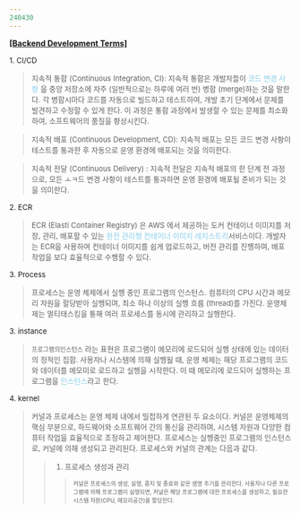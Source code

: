 ```yaml
---
240430
---
```


**<u>[Backend Development Terms]</u>**


<font size='2'>1. CI/CD</font>  
><font size='2'>지속적 통합 (Continuous Integration, CI): 지속적 통합은 개발자들이 <span style='color:skyblue'>코드 변경 사항</span> 을 <span style='color:#skyblue'>중앙 저장소</span>에 자주 (일반적으로는 하루에 여러 번) 병합 (merge)하는 것을 말한다. 각 병합시마다 코드를 자동으로 빌드하고 테스트하여, 개발 초기 단계에서 문제를 발견하고 수정할 수 있게 한다. 이 과정은 통합 과정에서 발생할 수 있는 문제를 최소화하여, 소프트웨어의 품질을 향상시킨다.</font>
  
><font size='2'>지속적 배포 (Continuous Development, CD): 지속적 배포는 모든 코드 변경 사항이 테스트를 통과한 후 자동으로 운영 환경에 배포되는 것을 의미한다.</font>

><font size='2'>지속적 전달 (Continuous Delivery) : 지속적 전달은 지속적 배포의 한 단계 전 과정으로, 모든 ㅗㅋ드 변경 사항이 테스트를 통과하면 운영 환경에 배포될 준비가 되는 것을 의미한다.</font>

<font size='2'>2. ECR</font>  
><font size='2'>ECR (Elasti Container Registry) 은 AWS 에서 제공하는 도커 컨테이너 이미지를 저장, 관리, 배포할 수 있는 <span style='color:skyblue'>완전 관리형 컨테이너 이미지 레지스트리</span>서비스이다. 개발자는 ECR을 사용하여 컨테이너 이미지를 쉽게 업로드하고, 버전 관리를 진행하며, 배포작업을 보다 효율적으로 수행할 수 있다.</font>


<font size='2'>3. Process</font>  
><font size='2'>프로세스는 운영 체제에서 실행 중인 프로그램의 인스턴스. 컴퓨터의 CPU 시간과 메모리 자원을 할당받아 실행되며, 최소 하나 이상의 실행 흐름 (thread)를 가진다. 운영체제는 멀티태스킹을 통해 여러 프로세스를 동시에 관리하고 실행한다.</font>

<font size='2'>3. instance</font>  
><font size='2'>`프로그램의인스턴스` 라는 표현은 프로그램이 메모리에 로드되어 실행 상태에 있는 데이터의 정적인 집합. 사용자나 시스템에 의해 실행될 때, 운영 체제는 해당 프로그램의 코드와 데이터를 메모미로 로드하고 실행을 시작한다. 이 때 메모리에 로드되어 실행하는 프로그램을 <span style='color:skyblue'>인스턴스</span>라고 한다.</font>

<font size='2'>4. kernel</font>  
><font size='2'>커널과 프로세스는 운영 체제 내에서 밀접하게 연관된 두 요소이다. 커널은 운영체제의 핵심 부분으로, 하드웨어와 소프트웨어 간의 통신을 관리하며, 시스템 자원과 다양한 컴퓨터 작업을 효율적으로 조정하고 제어한다. 프로세스는 실행중인 프로그램의 인스턴스로, 커널에 의해 생성되고 관리된다. 프로세스와 커널의 관계는 다음과 같다.
>> 1. 프로세스 생성과 관리
>>> <font size='1'> 커널은 프로세스의 생성, 실행, 중지 및 종료와 같은 샘명 주기를 관리한다. 사용자나 다른 프로그램에 의해 프로그램이 실행되면, 커널은 해당 프로그램에 대한 프로세스를 생성하고, 필요한 시스템 자원(CPU, 메모리공간)을 할당한다.</font>